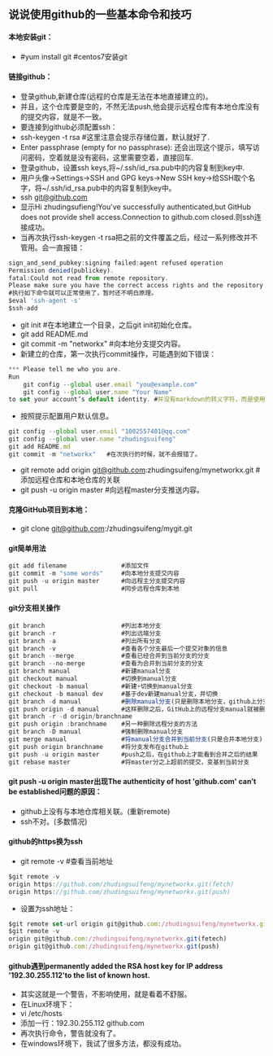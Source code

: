 ## 说说使用github的一些基本命令和技巧
#### 本地安装git：
- #yum install git  #centos7安装git
#### 链接github：
- 登录github,新建仓库(远程的仓库是无法在本地直接建立的)。
- 并且，这个仓库要是空的，不然无法push,他会提示远程仓库有本地仓库没有的提交内容，就是不一致。
- 要连接到github必须配置ssh：
- ssh-keygen -t rsa    #这里注意会提示存储位置，默认就好了.
- Enter passphrase (empty for no passphrase): 还会出现这个提示，填写访问密码，空着就是没有密码，这里需要空着，直接回车.
- 登录github，设置ssh keys,将~/.ssh/id_rsa.pub中的内容复制到key中.
- 用户头像->Settings->SSH and GPG keys->New SSH key->给SSH取个名字，将~/.ssh/id_rsa.pub中的内容复制到key中。
- ssh git@github.com
- 显示Hi zhudingsufieng!You've successfully authenticated,but GitHub does not provide shell access.Connection to github.com closed.则ssh连接成功。
- 当再次执行ssh-keygen -t rsa把之前的文件覆盖之后，经过一系列修改并不管用。会一直报错：
```javascript
sign_and_send_pubkey:signing failed:agent refused operation
Permission denied(publickey).
fatal:Could not read from remote repository.
Please make sure you have the correct access rights and the repository exists.
#执行如下命令就可以正常使用了，暂时还不明白原理。
$eval 'ssh-agent -s'
$ssh-add
```
- git init   #在本地建立一个目录，之后git init初始化仓库。
- git add README.md
- git commit -m "networkx"    #向本地分支提交内容。
- 新建立的仓库，第一次执行commit操作，可能遇到如下错误：
```javascript
*** Please tell me who you are.
Run
	git config --global user.email "you@example.com"
	git config --global user.name "Your Name"
to set your account’s default identity. #并没有markdown的转义字符，而是使用中文引号代替的。
```
- 按照提示配置用户默认信息。
```javascript
git config --global user.email "1002557401@qq.com"
git config --global user.name "zhudingsuifeng"
git add README.md
git commit -m "networkx"   #在次执行的时候，就不会报错了。
```
- git remote add origin git@github.com:zhudingsuifeng/mynetworkx.git #添加远程仓库和本地仓库的关联
- git push -u origin master    #向远程master分支推送内容。
#### 克隆GitHub项目到本地：
- git clone git@github.com:/zhudingsuifeng/mygit.git
#### git简单用法
```javascript
git add filename               #添加文件
git commit -m "some words"     #向本地分支提交内容
git push -u origin master      #向远程主分支提交内容
git pull                       #同步远程仓库到本地
```
#### git分支相关操作
```javascript
git branch                     #列出本地分支
git branch -r                  #列出远端分支
git branch -a                  #列出所有分支
git branch -v                  #查看各个分支最后一个提交对象的信息
git branch --merge             #查看已经合并到当前分支的分支
git branch --no-merge          #查看为合并到当前分支的分支
git branch manual              #新建manual分支
git checkout manual            #切换到manual分支
git checkout -b manual         #新建+切换到manual分支
git checkout -b manual dev     #基于dev新建manual分支，并切换
git branch -d manual           #删除manual分支(只是删除本地分支，github上分支还存在)
git push origin -d manual      #这样删除之后，GitHub上的远程分支manual就被删除掉了，这个删除和本地是独立的，如果只删除远程分支，本地分支还在
git branch -r -d origin/branchname
git push origin :branchname    #另一种删除远程分支的方法
git branch -D manual           #强制删除manual分支
git merge manual               #将manual分支合并到当前分支(只是合并本地分支)
git push origin branchname     #将分支发布在github上
git push -u origin master      #push之后，在github上才能看到合并之后的结果
git rebase master              #将master分之上超前的提交，变基到当前分支
```
#### git push -u origin master出现The authenticity of host 'github.com' can’t be established问题的原因：
- github上没有与本地仓库相关联。(重新remote)
- ssh不对。(多数情况)
#### github的https换为ssh
- git remote -v  #查看当前地址
```javascript
$git remote -v
origin https://github.com/zhudingsuifeng/mynetworkx.git(fetch)
origin https://github.com/zhudingsuifeng/mynetworkx.git(push)
```
- 设置为ssh地址：
```javascript
$git remote set-url origin git@github.com:/zhudingsuifeng/mynetworkx.git
$git remote -v
origin git@github.com:/zhudingsuifeng/mynetworkx.git(fetech)
origin git@github.com:/zhudingsuifeng/mynetworkx.git(push)
```
#### github遇到permanently added the RSA host key for IP address '192.30.255.112'to the list of known host.
- 其实这就是一个警告，不影响使用，就是看着不舒服。
- 在Linux环境下：
- vi /etc/hosts 
- 添加一行：192.30.255.112  github.com
- 再次执行命令，警告就没有了。
- 在windows环境下，我试了很多方法，都没有成功。
